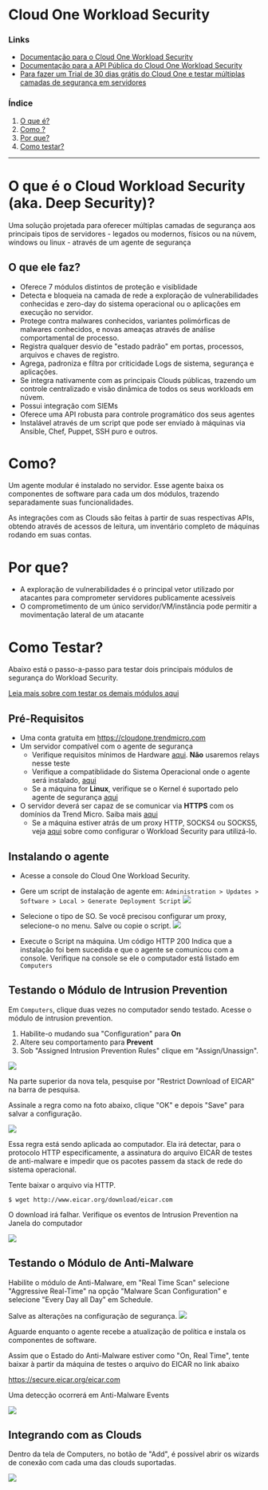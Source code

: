 # Cloud One Workload Security
### Links
- [Documentação para o Cloud One Workload Security](https://cloudone.trendmicro.com/docs/workload-security/)
- [Documentação para a API Pública do Cloud One Workload Security](https://cloudone.trendmicro.com/docs/workload-security/api-reference/)
- [Para fazer um Trial de 30 dias grátis do Cloud One e testar múltiplas camadas de segurança em servidores](https://cloudone.trendmicro.com/)

### Índice
1. [O que é?](#what)
2. [Como ?](#how)
3. [Por que?](#why)
4. [Como testar?](#testing)

---
# O que é o Cloud Workload Security (aka. Deep Security)? <a name="what"></a>
Uma solução projetada para oferecer múltiplas camadas de segurança aos principais tipos de servidores - legados ou modernos, físicos ou na núvem, windows ou linux - através de um agente de segurança

## O que ele faz?
- Oferece 7 módulos distintos de proteção e visiblidade
- Detecta e bloqueia na camada de rede a exploração de vulnerabilidades conhecidas e zero-day do sistema operacional ou o aplicações em execução no servidor. 
- Protege contra malwares conhecidos, variantes polimórficas de malwares conhecidos, e novas ameaças através de análise comportamental de processo.
- Registra qualquer desvio de "estado padrão" em portas, processos, arquivos e chaves de registro.
- Agrega, padroniza e filtra por criticidade Logs de sistema, segurança e aplicações. 
- Se integra nativamente com as principais Clouds públicas, trazendo um controle centralizado e visão dinâmica de todos os seus workloads em núvem.
- Possui integração com SIEMs
- Oferece uma API robusta para controle programático dos seus agentes
- Instalável através de um script que pode ser enviado à máquinas via Ansible, Chef, Puppet, SSH puro e outros.

# Como? <a name="how"></a>

Um agente modular é instalado no servidor. Esse agente baixa os componentes de software para cada um dos módulos, trazendo separadamente suas funcionalidades. 

As integrações com as Clouds são feitas à partir de suas respectivas APIs, obtendo através de acessos de leitura, um inventário completo de máquinas rodando em suas contas. 

# Por que? <a name="why"></a>

- A exploração de vulnerabilidades é o principal vetor utilizado por atacantes para comprometer servidores publicamente acessíveis
- O comprometimento de um único servidor/VM/instância pode permitir a movimentação lateral de um atacante 
 
# Como Testar? <a name="testing"></a>
Abaixo está o passo-a-passo para testar dois principais módulos de segurança do Workload Security. 

[Leia mais sobre com testar os demais módulos aqui](https://success.trendmicro.com/solution/1098449-testing-the-deep-security-modules)



## Pré-Requisitos
- Uma conta gratuita em https://cloudone.trendmicro.com 
- Um servidor compatível com o agente de segurança
  - Verifique requisitos mínimos de Hardware [aqui](https://cloudone.trendmicro.com/docs/workload-security/sizing/). **Não** usaremos relays nesse teste
  - Verifique a compatiblidade do Sistema Operacional onde o agente será instalado, [aqui](https://cloudone.trendmicro.com/docs/workload-security/agent-compatibility/)
  - Se a máquina for **Linux**, verifique se o Kernel é suportado pelo agente de segurança [aqui](https://cloudone.trendmicro.com/docs/workload-security/agent-linux-kernel-support/)
- O servidor deverá ser capaz de se comunicar via **HTTPS** com os domínios da Trend Micro. Saiba mais [aqui](https://cloudone.trendmicro.com/docs/workload-security/communication-ports-urls-ip/)
  - Se a máquina estiver atrás de um proxy HTTP, SOCKS4 ou SOCKS5, veja [aqui](https://cloudone.trendmicro.com/docs/workload-security/proxy-set-up/#Register) sobre como configurar o Workload Security para utilizá-lo.

## Instalando o agente

- Acesse a console do Cloud One Workload Security. 
- Gere um script de instalação de agente em: `Administration > Updates > Software > Local > Generate Deployment Script`
![](software.png)

- Selecione o tipo de SO. Se você precisou configurar um proxy, selecione-o no menu. Salve ou copie o script.
![](script.png)

- Execute o Script na máquina. Um código HTTP 200 Indica que a instalação foi bem sucedida e que o agente se comunicou com a console. Verifique na console se ele o computador está listado em `Computers`

## Testando o Módulo de Intrusion Prevention

Em `Computers`, clique duas vezes no computador sendo testado. Acesse o módulo de intrusion prevention. 
1. Habilite-o mudando sua "Configuration" para **On**  
2. Altere seu comportamento para **Prevent**
3. Sob "Assigned Intrusion Prevention Rules" clique em "Assign/Unassign".

![](ips.png)

Na parte superior da nova tela, pesquise por "Restrict Download of EICAR" na barra de pesquisa.

Assinale a regra como na foto abaixo, clique "OK" e depois "Save" para salvar a configuração.

![](ips_rules.png)

Essa regra está sendo aplicada ao computador. Ela irá detectar, para o protocolo HTTP especificamente, a assinatura do arquivo EICAR de testes de anti-malware e impedir que os pacotes passem da stack de rede do sistema operacional. 

Tente baixar o arquivo via HTTP.

    $ wget http://www.eicar.org/download/eicar.com


O download irá falhar. Verifique os eventos de Intrusion Prevention na Janela do computador

![](ips_ev.png)

## Testando o Módulo de Anti-Malware

Habilite o módulo de Anti-Malware, em "Real Time Scan" selecione "Aggressive Real-Time" na opção "Malware Scan Configuration" e selecione "Every Day all Day" em Schedule.

Salve as alterações na configuração de segurança.
![](am.png)

Aguarde enquanto o agente recebe a atualização de política e instala os componentes de software. 

Assim que o Estado do Anti-Malware estiver como "On, Real Time", tente baixar à partir da máquina de testes o arquivo do EICAR no link abaixo

https://secure.eicar.org/eicar.com

Uma detecção ocorrerá em Anti-Malware Events

![](am_ev.png)

## Integrando com as Clouds
Dentro da tela de Computers, no botão de "Add", é possível abrir os wizards de conexão com cada uma das clouds suportadas. 

![](clouds.png)